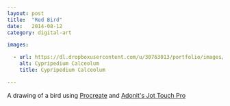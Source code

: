 ```yaml
---
layout: post
title:  "Red Bird"
date:   2014-08-12
category: digital-art

images:

  - url: https://dl.dropboxusercontent.com/u/30763013/portfolio/images/miscellaneous/illustrations/red%20bird/Screen%20Shot%202015-11-14%20at%204.33.44%20PM.png
    alt: Cypripedium Calceolum
    title: Cypripedium Calceolum

---
```

A drawing of a bird using [Procreate](http://procreate.si/) and [Adonit's Jot Touch Pro](http://www.amazon.com/Adonit-Bluetooth-Pressure-Sensitive-Stylus/dp/B00AO1L1RG)
